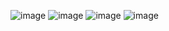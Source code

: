 ![image](https://github.com/jmsbndct1/Solidity-Challenges-Ariola/assets/127822400/35ab6d68-6bbe-4463-85dd-954c395d4d49)
![image](https://github.com/jmsbndct1/Solidity-Challenges-Ariola/assets/127822400/0e356500-5c6a-45dc-ac94-0d1c072826e3)
![image](https://github.com/jmsbndct1/Solidity-Challenges-Ariola/assets/127822400/2efcf266-38f0-4497-9f48-31034ff6d3d7)
![image](https://github.com/jmsbndct1/Solidity-Challenges-Ariola/assets/127822400/14ae38b7-2adc-4458-88b5-65d062db43e5)


